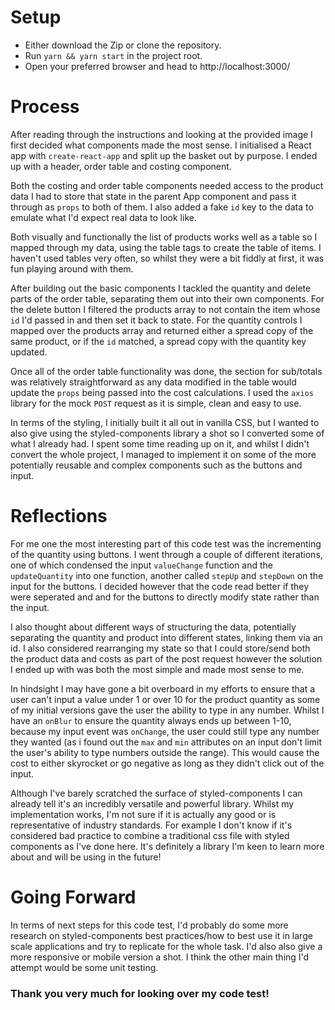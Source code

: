 # Setup
* Either download the Zip or clone the repository.
* Run `yarn && yarn start` in the project root.
* Open your preferred browser and head to http://localhost:3000/
 
# Process

After reading through the instructions and looking at the provided image I first decided what components made the most sense. I initialised a React app with `create-react-app` and split up the basket out by purpose. I ended up with a header, order table and costing component.
 
Both the costing and order table components needed access to the product data I had to store that state in the parent App component and pass it through as `props` to both of them. I also added a fake `id` key to the data to emulate what I'd expect real data to look like.

Both visually and functionally the list of products works well as a table so I mapped through my data, using the table tags to create the table of items. I haven't used tables very often, so whilst 
they were a bit fiddly at first, it was fun playing around with them.

After building out the basic components I tackled the quantity and delete parts of the order table, separating them out into their own components. For the delete button I filtered the products array to not contain the item whose `id` I'd passed in and then set it back to state. For the quantity controls I mapped over the products array and returned either a spread copy of the same product, or if the `id` matched, a spread copy with the quantity key updated.

Once all of the order table functionality was done, the section for sub/totals was relatively straightforward as any data modified in the table would update the `props` being passed into the cost calculations. I used the `axios` library for the mock `POST` request as it is simple, clean and easy to use.
 
In terms of the styling, I initially built it all out in vanilla CSS, but I wanted to also give using the styled-components library a shot so I converted some of what I already had. I spent some time reading up on it, and whilst I didn't convert the whole project, I managed to implement it on some of the more potentially reusable and complex components such as the buttons and input.
 
# Reflections
 
For me one the most interesting part of this code test was the incrementing of the quantity using buttons. I went through a couple of different iterations, one of which condensed the input `valueChange` function and the `updateQuantity` into one function, another called `stepUp` and `stepDown` on the input for the buttons. I decided however that the code read better if they were seperated and and for the buttons to directly modify state rather than the input.
 
I also thought about different ways of structuring the data, potentially separating the quantity and  product into different states, linking them via an id. I also considered rearranging my state so that I could store/send both the product data and costs as part of the post request however the solution I ended up with was both the most simple and made most sense to me.
 
In hindsight I may have gone a bit overboard in my efforts to ensure that a user can't input a value under 1 or over 10 for the product quantity as some of my initial versions gave the user the ability to type in any number. Whilst I have an `onBlur` to ensure the quantity always ends up between 1-10, because my input event was `onChange`, the user could still type any number they wanted (as i found out the `max` and `min` attributes on an input don't limit the user's ability to type numbers outside the range). This would cause the cost to either skyrocket or go negative as long as they didn't click out of the input.
 
Although I've barely scratched the surface of styled-components I can already tell it's an incredibly versatile and powerful library. Whilst my implementation works, I'm not sure if it is actually any good or is representative of industry standards. For example I don't know if it's considered bad practice to combine a traditional css file with styled components as I've done here. It's definitely a library I'm keen to learn more about and will be using in the future!
 
# Going Forward
 
In terms of next steps for this code test, I'd probably do some more research on styled-components best practices/how to best use it in large scale applications and try to replicate for the whole task. I'd also also give a more responsive or mobile version a shot. I think the other main thing I'd attempt would be some unit testing.
 
 
### Thank you very much for looking over my code test!
 
